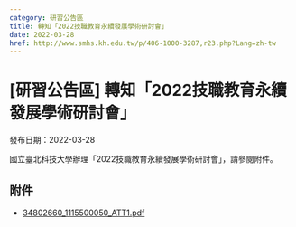 ```yaml
---
category: 研習公告區
title: 轉知「2022技職教育永續發展學術研討會」
date: 2022-03-28
href: http://www.smhs.kh.edu.tw/p/406-1000-3287,r23.php?Lang=zh-tw
---
```


# [研習公告區] 轉知「2022技職教育永續發展學術研討會」

發布日期：2022-03-28

國立臺北科技大學辦理「2022技職教育永續發展學術研討會」，請參閱附件。

## 附件

- [34802660_1115500050_ATT1.pdf](https://www.smhs.kh.edu.tw/var/file/0/1000/attach/86/pta_3051_9478779_57983.pdf)
